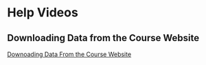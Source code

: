 # Help Videos

## Downloading Data from the Course Website
[Downoading Data From the Course Website](https://youtu.be/_RETCCujGSA)

